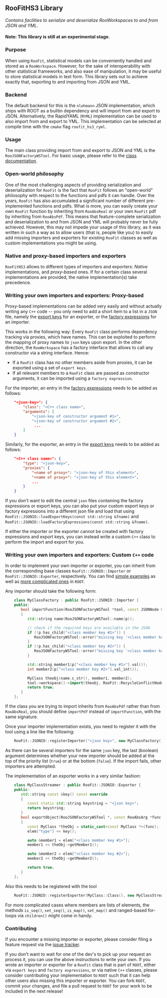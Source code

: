 ## RooFitHS3 Library
_Contains facilities to serialize and deserialize RooWorkspaces to and from JSON and YML._
#### Note: This library is still at an experimental stage.

### Purpose

When using `RooFit`, statistical models can be conveniently handled and
stored as a `RooWorkspace`. However, for the sake of interoperability
with other statistical frameworks, and also ease of manipulation, it
may be useful to store statistical models in text form. This library
sets out to achieve exactly that, exporting to and importing from JSON
and YML.

### Backend

The default backend for this is the `nlohmann` JSON implementation,
which ships with ROOT as a builtin dependency and will import from and
export to JSON. Alternatively, the RapidYAML (`RYML`) implementation
can be used to also import from and export to YML. This implementation
can be selected at compile time with the `cmake` flag
`roofit_hs3_ryml`.

### Usage

The main class providing import from and export to JSON and YML is the
`RooJSONFactoryWSTool`. For basic usage, please refer to the
[class documentation](https://root.cern.ch/doc/master/RooJSONFactoryWSTool_8h.html).

### Open-world philosophy

One of the most challenging aspects of providing serialization and
deserialization for `RooFit` is the fact that `RooFit` follows an
"open-world" philosophy with respect to the functions and pdfs it can
handle. Over the years, `RooFit` has also accumulated a significant
number of different pre-implemented functions and pdfs. What is more,
you can easily create your own `RooFit` function by inheriting from
`RooAbsReal` or your own `RooFit` pdf by inheriting from
`RooAbsPdf`. This means that feature-complete serialization and
deserialization to and from JSON and YML will probably never be fully
achieved. However, this may not impede your usage of this library, as
it was written in such a way as to allow users (that is, people like
you) to easily add missing importers and exporters for existing
`RooFit` classes as well as custom implementations you might be using.

### Native and proxy-based importers and exporters

`RooFitHS3` allows to different types of importers and exporters:
*Native* implementations, and *proxy-based* ones.  If for a certain
class several implementations are provided, the native
implementation(s) take precedence.

### Writing your own importers and exporters: Proxy-based

Proxy-based implementations can be added very easily and without
actually writing any `C++` code -- you only need to add a short item
to a list in a `JSON` file, namely the
[export keys](https://github.com/root-project/root/blob/master/etc/RooFitHS3_wsexportkeys.json)
for an exporter, or the
[factory expressions](https://github.com/root-project/root/blob/master/etc/RooFitHS3_wsfactoryexpressions.json)
for an importer.

This works in the following way: Every `RooFit` class performs
dependency tracking via proxies, which have names. This can be
exploited to perform the mapping of proxy names to `json` keys upon
export. In the other direction, the `RooWorkspace` has a factory
interface that allows to call any constructor via a string
interface. Hence:
 - If a `RooFit` class has no other members aside from proxies, it can
   be exported using a set of `export keys`.
 - If all relevant members to a `RooFit` class are passed as
   constructor arguments, it can be imported using a `factory
   expression`.

For the importer, an entry in the
[factory expressions](https://github.com/root-project/root/blob/master/etc/RooFitHS3_wsfactoryexpressions.json)
needs to be added as follows:

```json
    "<json-key>": {
        "class": "<C++ class name>",
        "arguments": [
            "<json-key of constructor argument #1>",
            "<json-key of constructor argument #2>",
             ...
        ]
    }
```

Similarly, for the exporter, an entry in the
[export keys](https://github.com/root-project/root/blob/master/etc/RooFitHS3_wsexportkeys.json)
needs to be added as follows:

```json
    "<C++ class name>": {
        "type": "<json-key>",
        "proxies": {
            "<name of proxy>": "<json-key of this element>",
            "<name of proxy>": "<json-key of this element>",
            ...
        }
    }
```


If you don't want to edit the central `json` files containing the
factory expressions or export keys, you can also put your custom
export keys or factory expressions into a different json file and load
that using `RooFit::JSONIO::loadExportKeys(const std::string
&fname)` and `RooFit::JSONIO::loadFactoryExpressions(const
std::string &fname)`.

If either the importer or the exporter cannot be created with factory
expressions and export keys, you can instead write a custom `C++`
class to perform the import and export for you.

### Writing your own importers and exporters: Custom `C++` code

In order to implement your own importer or exporter, you can inherit
from the corresponding base classes `RooFit::JSONIO::Importer`
or `RooFit::JSONIO::Exporter`, respectively. You can find
[simple examples](https://github.com/root-project/root/blob/master/roofit/hs3/src/JSONFactories_RooFitCore.cxx)
as well as
[more complicated ones](https://github.com/root-project/root/blob/master/roofit/hs3/src/JSONFactories_HistFactory.cxx)
in `ROOT`.

Any importer should take the following form:

```C++
    class MyClassFactory : public RooFit::JSONIO::Importer {
    public:
       bool importFunction(RooJSONFactoryWSTool *tool, const JSONNode &p) const override
       {
          std::string name(RooJSONFactoryWSTool::name(p));

          // check if the required keys are available in the JSON
          if (!p.has_child("<class member key #1>")) {
             RooJSONFactoryWSTool::error("missing key '<class member key #1>' of '" + name + "'");
          }
          if (!p.has_child("<class member key #2>")) {
             RooJSONFactoryWSTool::error("missing key '<class member key #2>' of '" + name + "'");
          }

          std::string member1(p["<class member key #1>"].val());
          int member2(p["<class member key #2>"].val_int());

          MyClass theobj(name.c_str(), member1, member2);
          tool->workspace()->import(theobj, RooFit::RecycleConflictNodes(true), RooFit::Silence(true));
          return true;
       }
    };
```

If the class you are trying to import inherits from `RooAbsPdf` rather
than from `RooAbsReal`, you should define `importPdf` instead of
`importFunction`, with the same signature.

Once your importer implementation exists, you need to register it with the tool using a line like the following:

```C++
    RooFit::JSONIO::registerImporter("<json key>", new MyClassFactory(), true);
```

As there can be several importers for the same `json` key, the last
(boolean) argument determines whether your new importer should be
added at the top of the priority list (`true`) or at the bottom
(`false`). If the import fails, other importers are attempted.

The implementation of an exporter works in a very similar fashion:

```C++
    class MyClassStreamer : public RooFit::JSONIO::Exporter {
    public:
       std::string const &key() const override
       {
          const static std::string keystring = "<json key>";
          return keystring;
       }
       bool exportObject(RooJSONFactoryWSTool *, const RooAbsArg *func, JSONNode &elem) const override
       {
          const MyClass *theObj = static_cast<const MyClass *>(func);
          elem["type"] << key();

          auto &member1 = elem["<class member key #1>"];
          member1 << theObj->getMember1();

          auto &member2 = elem["<class member key #2>"];
          member2 << theObj->getMember2();

          return true;
       }
    };
```

Also this needs to be registered with the tool

```C++
    RooFit::JSONIO::registerExporter(MyClass::Class(), new MyClassStreamer(), true);
```

For more complicated cases where members are lists of elements, the
methods `is_seq()`, `set_seq()`, `is_map()`, `set_map()` and
ranged-based for-loops via `children()` might come in handy.

### Contributing

If you encounter a missing importer or exporter, please consider
filing a feature request via the
[issue tracker](https://github.com/root-project/root/issues/new?assignees=&labels=new+feature&template=feature_request.md).

If you don't want to wait for one of the dev's to pick up your request
an process it, you can use the above instructions to write your own.
If you wrote an importer or exporter for a `RooFit` class that is part
of `ROOT`, either via `export keys` and `factory expressions`, or via
native `C++` classes, please consider contributing your implementation
to `ROOT` such that it can help other users also missing this importer
or exporter. You can fork `ROOT`, commit your changes, and file a pull
request to `ROOT` for your work to be included in the next release!

